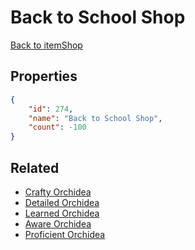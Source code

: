 # Back to School Shop

<no description available>

[Back to itemShop](../item-shops.md)

## Properties

```json
{
    "id": 274,
    "name": "Back to School Shop",
    "count": -100
}
```

## Related

- [Crafty Orchidea](../items/7369-crafty-orchidea.md)
- [Detailed Orchidea](../items/7370-detailed-orchidea.md)
- [Learned Orchidea](../items/7371-learned-orchidea.md)
- [Aware Orchidea](../items/7372-aware-orchidea.md)
- [Proficient Orchidea](../items/7373-proficient-orchidea.md)

